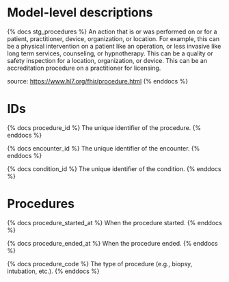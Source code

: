# Model-level descriptions 
{% docs stg_procedures %}
An action that is or was performed on or for a patient, practitioner, device, organization, or 
location. For example, this can be a physical intervention on a patient like an operation, or less invasive like 
long term services, counseling, or hypnotherapy. This can be a quality or safety inspection for a location, 
organization, or device. This can be an accreditation procedure on a practitioner for licensing.

source: https://www.hl7.org/fhir/procedure.html
{% enddocs %}

# IDs 
{% docs procedure_id %}
The unique identifier of the procedure.
{% enddocs %}

{% docs encounter_id %}
The unique identifier of the encounter.
{% enddocs %}

{% docs condition_id %}
The unique identifier of the condition.
{% enddocs %}

# Procedures

{% docs procedure_started_at %}
When the procedure started.
{% enddocs %}

{% docs procedure_ended_at %}
When the procedure ended.
{% enddocs %}

{% docs procedure_code %}
The type of procedure (e.g., biopsy, intubation, etc.).
{% enddocs %}
